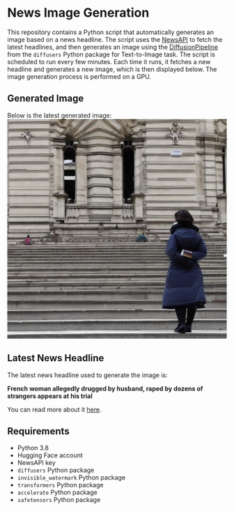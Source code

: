 # News Image Generation
This repository contains a Python script that automatically generates an image based on a news headline. The script uses the [NewsAPI](https://newsapi.org/) to fetch the latest headlines, and then generates an image using the [DiffusionPipeline](https://github.com/huggingface/diffusers) from the `diffusers` Python package for Text-to-Image task.
The script is scheduled to run every few minutes. Each time it runs, it fetches a new headline and generates a new image, which is then displayed below. The image generation process is performed on a GPU.

## Generated Image
Below is the latest generated image:
![Generated Image](image.png)

## Latest News Headline
The latest news headline used to generate the image is:

**French woman allegedly drugged by husband, raped by dozens of strangers appears at his trial**

You can read more about it [here](https://news.google.com/rss/articles/CBMivAFBVV95cUxQYThnRG9xcmRXYUZMMDYxZEctLUpnN2lmOThfZEdaTU51VFRKZ1BTc2pOZm9WeDFoeXZqX0RfQUJab19ZQzA3c0k4TTRtYmlmTnNFcGhXYnFsakRGSnRQZzg3OV9LSThMLUhmRkZmWGhkZF9HSzEwTnNsN1hjWjVBXzhsY3hDc0dHRVU5T0xmaEpBeG95azQtY2k5QmtubkQ2TWd5ekdZRkhjekJEOW9Ra0lWdnY1UGFRQXRyMQ?oc=5).

## Requirements
- Python 3.8
- Hugging Face account
- NewsAPI key
- `diffusers` Python package
- `invisible_watermark` Python package
- `transformers` Python package
- `accelerate` Python package
- `safetensors` Python package
